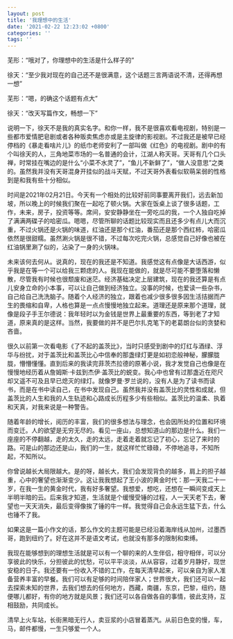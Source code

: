 ```yaml
---
layout: post
title: '我理想中的生活'
date: '2021-02-22 12:23:02 +0800'
categories: ''
tags: ''
---
```


芜形：“哦对了，你理想中的生活是什么样子的”

徐天：“至少我对现在的自己还不是很满意，这个话题三言两语说不清，还得再想一想”

芜形：“嗯，的确这个话题有点大”

徐天：“改天写篇作文，畅想一下”

说明一下，徐天不是我的真实名字。和你一样，我不是很喜欢看电视剧，特别是一些都市爱情肥皂剧或者各种贩卖焦虑亦或是主旋律的影视剧。不过我还是被早已经停档的《暴走看啥片儿》的纸巾老师安利了一部叫做《红色》的电视剧。剧中的有个叫徐天的人，三角地菜市场的一名普通的会计，江湖人称天哥。天哥有几个口头禅，时常挂在嘴边的是什么“小菜不水灵了”，“鱼儿不新鲜了”，“做人没意思”之类的。虽然我并没有天哥混身开挂似的战斗天赋，不过天哥外表看似软萌呆弱的性格到是和我有些十分相似。

时间是2021年02月21日。今天有一个相处的比较好前同事要离开我们，远去新加坡，所以晚上的时候我们聚在一起吃了顿火锅。大家在饭桌上谈了很多话题，工作，未来，房子，投资等等。席间，安安静静坐在一旁吃瓜的我，一个人独自吃掉了满满两碟子的哈密瓜。嗯嗯，尽管所聊的话题比较现实而且还多少有点儿大而沉重，不过火锅还是火锅的味道，红油还是那个红油，番茄还是那个西红柿，哈密瓜依然是很甜糯。虽然涮火锅是很不错，不过每次吃完火锅，总感觉自己好像也被在红油锅里涮了似的，沾染了一身的火锅味。

未来该何去何从。说真的，现在的我还是不知道。我感觉这有点像是大话西游，似乎我是在等一个可以给我三颗痣的人。我现在能做的，就是尽可能不要堕落和懒散，尽管我有时候也很颓废和迷茫。经济基础决定上层建筑，现在的我还算是有点儿安身立命的小本事，可以让自己做到经济独立。没事的时候，也爱读一些杂书，自己给自己洗洗脑子。随着个人经济的独立，跟着也减少很多很多因生活拮据而产生的畏缩和自卑，人格也算是一点点慢慢地独立起来。道理还是原来那个道理，就像是段子手王尔德说：我年轻时以为金钱是世界上最重要的东西，等到老了才知道，原来真的是这样。当然，我要做的并不是巴尔扎克笔下的老葛朗台似的贪婪和吝啬。

很久以前第一次看电影《了不起的盖茨比》，当时只感受到剧中的灯红与酒绿、浮华与纷扰，对于盖茨比和盖茨比心中信奉的那盏绿灯更是如初恋般神秘，朦朦胧胧，懵懵懂懂。直到后来的我读完菲茨杰拉德的原著小说，我才发觉自己也像是在慢慢地经历着从詹姆斯·卡兹到杰伊·盖茨比的蜕变。我心中也曾有过那盏近在咫尺却又遥不可及且早已熄灭的绿灯。就像罗曼·罗兰说的，没有人是为了读书而读书，而是在书中读自己，在书中发现自己。虽然我并没有盖茨比的灵性和成就，但盖茨比的人生和我的人生轨迹和心路成长历程多少有些相似。盖茨比的温柔、执着和天真，对我来说是一种警告。

随着年龄的增长，阅历的丰富，我们的很多想法与理念，也会因所处的位置和环境而变迁。人的欲望是无穷无尽的。看见一座山，总想知道山的那边是什么。我们一座座的不停翻越，走的太久，走的太远，走着走着就忘记了初心，忘记了来时的路。可是山的那边还是山，我们的一生，就这样忙忙碌碌，不停地追寻，不知所起，不知所以。

你曾说越长大局限越大。是的呀，越长大，我们会发现背负的越多，肩上的担子越重，心中的奢望也渐渐变少。这让我我想起了王小波的黄金时代：那一天我二十一岁，在我一生的黄金时代，我有好多奢望。我想爱，想吃，还想在一瞬间变成天上半明半暗的云。后来我才知道，生活就是个缓慢受锤的过程，人一天天老下去，奢望也一天天消失，最后变得像挨了锤的牛一样。我觉得自己会永远生猛下去，什么也锤不了我。

如果这是一篇小作文的话，那么作文的主题可能是已经沿着海岸线从加州，过墨西哥，跑到纽约了。好在这并不是语文考试，也就没有那多的限制和束缚。

我现在能够想到的理想生活就是可以有一个聊的来的人生伴侣，相守相伴，可以分享彼此的快乐，分担彼此的忧愁，可以平平淡淡，从从容容，过着岁月静好，现世安稳的日子。我还要有一份收入不错的工作，在每天清早起来，可以亲自为家人准备营养丰富的早餐。我们可以有足够的时间陪伴家人；世界很大，我们还可以一起去探索未知的世界，去我们想去的任何地方，西藏，南疆，东京，巴黎，纽约，随便哪儿都好，有你的地方就是风景；我们还可以各自做各自的事情，彼此支持，互相鼓励，共同成长。

清早上火车站，长街黑暗无行人，卖豆浆的小店冒着蒸汽。从前日色变的慢，车，马，邮件都慢，一生只够爱一个人。
